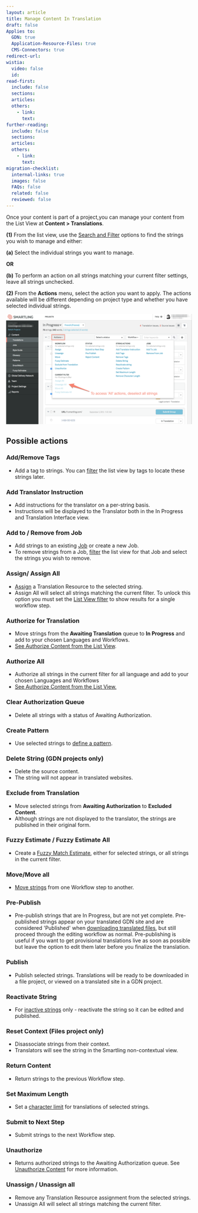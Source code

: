 ```yaml
---
layout: article
title: Manage Content In Translation
draft: false
Applies to:
  GDN: true
  Application-Resource-Files: true
  CMS-Connectors: true
redirect-url:
wistia:
  video: false
  id:
read-first:
  include: false
  sections:
  articles:
  others:
    - link:
      text:
further-reading:
  include: false
  sections:
  articles:
  others:
    - link:
      text:
migration-checklist:
  internal-links: true
  images: false
  FAQs: false
  related: false
  reviewed: false
---
```



Once your content is part of a project,you can manage your content from the List View at **Content &gt; Translations**.

**(1)** From the list view, use the [Search and Filter](/support/articles/search-and-filter-in-the-list-view/) options to find the strings you wish to manage and either:

**(a)** Select the individual strings you want to manage.

**OR**

**(b)** To perform an action on all strings matching your current filter settings, leave all strings unchecked.

**(2)** From the **Actions** menu, select the action you want to apply. The actions available will be different depending on project type and whether you have selected individual strings.

![](/uploads/versions/contentmanagment---x----1278-757x---.png)

## Possible actions

### Add/Remove Tags

* Add a tag to strings. You can [filter](/support/articles/search-and-filter-in-the-list-view/#filter-by-string-properties) the list view by tags to locate these strings later.


### Add Translator Instruction

* Add instructions for the translator on a per-string basis.
* Instructions will be displayed to the Translator both in the In Progress and Translation Interface view.


### Add to / Remove from Job

* Add strings to an existing [Job](/support/articles/jobs/#add-or-remove-translations-from-a-job) or create a new Job.
* To remove strings from a Job, [filter](/support/articles/search-and-filter-in-the-list-view/#filter-by-string-properties) the list view for that Job and select the strings you wish to remove.


### Assign/ Assign All

* [Assign](/support/articles/assign-content-to-a-translation-resource/) a Translation Resource to the selected string.
* Assign All will select all strings matching the current filter. To unlock this option you must set the [List View filter](/support/articles/search-and-filter-in-the-list-view/#filter-by-workflow/step) to show results for a single workflow step.


### Authorize for Translation

* Move strings from the **Awaiting Translation** queue to **In Progress** and add to your chosen Languages and Workflows.
* [See Authorize Content from the List View](/support/articles/authorize-content-from-the-list-view/).


### Authorize All

* Authorize all strings in the current filter for all language and add to your chosen Languages and Workflows
* [See Authorize Content from the List View.](/support/articles/authorize-content-from-the-list-view/)


### Clear Authorization Queue

* Delete all strings with a status of Awaiting Authorization.


### Create Pattern

* Use selected strings to [define a pattern](/support/articles/create-and-manage-patterns-gdn/).


### Delete String (GDN projects only)

* Delete the source content.
* The string will not appear in translated websites.


### Exclude from Translation

* Move selected strings from **Awaiting Authorization** to **Excluded Content**.
* Although strings are not displayed to the translator, the strings are published in their original form.


### Fuzzy Estimate / Fuzzy Estimate All

* Create a [Fuzzy Match Estimate](/support/articles/fuzzy-match-estimates/#create-a-fuzzy-estimate-from-the-list-view), either for selected strings, or all strings in the current filter.


### Move/Move all

* [Move strings](/support/articles/move-strings-between-workflow-steps/) from one Workflow step to another.


### Pre-Publish

* Pre-publish strings that are In Progress, but are not yet complete. Pre-published strings appear on your translated GDN site and are considered 'Published' when [downloading translated files](/support/articles/download-files/), but still proceed through the editing workflow as normal. Pre-publishing is useful if you want to get provisional translations live as soon as possible but leave the option to edit them later before you finalize the translation.


### Publish

* Publish selected strings. Translations will be ready to be downloaded in a file project, or viewed on a translated site in a GDN project.


### Reactivate String

* For [inactive strings](/support/articles/inactive-strings/) only - reactivate the string so it can be edited and published.


### Reset Context (Files project only)

* Disassociate strings from their context.
* Translators will see the string in the Smartling non-contextual view.


### Return Content

* Return strings to the previous Workflow step.

### Set Maximum Length

* Set a [character limit](/support/articles/set-a-character-limit-for-a-translation/) for translations of selected strings.


### Submit to Next Step

* Submit strings to the next Workflow step.


### Unauthorize

* Returns authorized strings to the Awaiting Authorization queue. See [Unauthorize Content](/support/articles/authorize-content-from-the-list-view/#unauthorize-content) for more information.


### Unassign / Unassign all

* Remove any Translation Resource assignment from the selected strings.
* Unassign All will select all strings matching the current filter.
